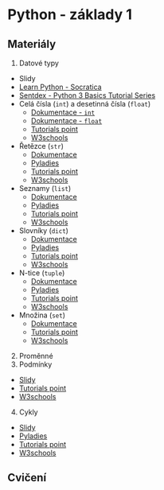 # Python - základy 1

## Materiály

1. Datové typy
  - Slidy
  - [Learn Python - Socratica](https://www.youtube.com/playlist?list=PLi01XoE8jYohWFPpC17Z-wWhPOSuh8Er-)
  - [Sentdex - Python 3 Basics Tutorial Series](https://www.youtube.com/playlist?list=PLQVvvaa0QuDe8XSftW-RAxdo6OmaeL85M)
  - Celá čísla (`int`) a desetinná čísla (`float`)
    - [Dokumentace - `int`](https://docs.python.org/3.7/library/functions.html?highlight=int#int)
    - [Dokumentace - `float`](https://docs.python.org/3.7/library/functions.html?highlight=float#float)
    - [Tutorials point](https://docs.python.org/3.7/library/functions.html?highlight=float#float)
    - [W3schools](https://www.w3schools.com/python/python_numbers.asp)
  - Řetězce (`str`)
    - [Dokumentace](https://www.w3schools.com/python/python_numbers.asp)
    - [Pyladies](https://naucse.python.cz/2018/pyladies-praha-podzim-cznic/beginners/str/)
    - [Tutorials point](https://www.tutorialspoint.com/python/python_strings.htm)
    - [W3schools](https://www.w3schools.com/python/python_strings.asp)
  - Seznamy (`list`)
    - [Dokumentace](https://docs.python.org/3/tutorial/introduction.html#lists)
    - [Pyladies](https://naucse.python.cz/2018/pyladies-praha-podzim-cznic/beginners/list/)
    - [Tutorials point](https://www.tutorialspoint.com/python/python_lists.htm)
    - [W3schools](https://www.w3schools.com/python/python_lists.asp)
  - Slovníky (`dict`)
    - [Dokumentace]()
    - [Pyladies]()
    - [Tutorials point]()
    - [W3schools]()
  - N-tice (`tuple`)
    - [Dokumentace]()
    - [Pyladies]()
    - [Tutorials point]()
    - [W3schools]()
  - Množina (`set`)
    - [Dokumentace]()
    - [Tutorials point]()
    - [W3schools]()
2. Proměnné
3. Podmínky
  - [Slidy]()
  - [Tutorials point]()
  - [W3schools]()
4.  Cykly
  - [Slidy]()
  - [Pyladies]()
  - [Tutorials point]()
  - [W3schools]()

## Cvičení
